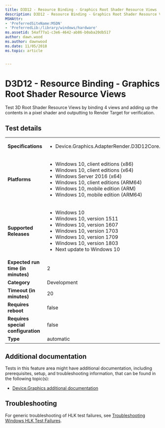 ```yaml
---
title: D3D12 - Resource Binding - Graphics Root Shader Resource Views
description: D3D12 - Resource Binding - Graphics Root Shader Resource Views
MSHAttr:
- 'PreferredSiteName:MSDN'
- 'PreferredLib:/library/windows/hardware'
ms.assetid: 54af77a1-c3e6-4642-ab86-b0aba20db517
author: dawn.wood
ms.author: dawnwood
ms.date: 11/05/2018
ms.topic: article


---
```


# <span id="p_hlk_test.fcb0d79e-d2c8-4f93-8635-233ba0821ba5"></span>D3D12 - Resource Binding - Graphics Root Shader Resource Views


Test 3D Root Shader Resource Views by binding 4 views and adding up the contents in a pixel shader and outputting to Render Target for verification.

## Test details

|||
|---|---|
| **Specifications**  | <ul><li>Device.Graphics.AdapterRender.D3D12Core.CoreRequirement</li></ul> |  
| **Platforms**   | <ul><li>Windows 10, client editions (x86)</li><li>Windows 10, client editions (x64)</li><li>Windows Server 2016 (x64)</li><li>Windows 10, client editions (ARM64)</li><li>Windows 10, mobile edition (ARM)</li><li>Windows 10, mobile edition (ARM64)</li></ul> |
| **Supported Releases** | <ul><li>Windows 10</li><li>Windows 10, version 1511</li><li>Windows 10, version 1607</li><li>Windows 10, version 1703</li><li>Windows 10, version 1709</li><li>Windows 10, version 1803</li><li>Next update to Windows 10</li></ul> |
|**Expected run time (in minutes)**| 2 |
|**Category**| Development |
|**Timeout (in minutes)**| 20 |
|**Requires reboot**| false |
|**Requires special configuration**| false |
|**Type**| automatic |



## <span id="Additional_documentation"></span><span id="additional_documentation"></span><span id="ADDITIONAL_DOCUMENTATION"></span>Additional documentation


Tests in this feature area might have additional documentation, including prerequisites, setup, and troubleshooting information, that can be found in the following topic(s):

-   [Device.Graphics additional documentation](device-graphics-additional-documentation.md)

## <span id="Troubleshooting"></span><span id="troubleshooting"></span><span id="TROUBLESHOOTING"></span>Troubleshooting


For generic troubleshooting of HLK test failures, see [Troubleshooting Windows HLK Test Failures](../user/troubleshooting-windows-hlk-test-failures.md).










